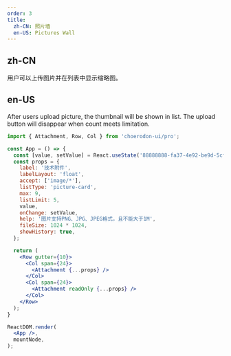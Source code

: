 ```yaml
---
order: 3
title:
  zh-CN: 照片墙
  en-US: Pictures Wall
---
```


## zh-CN

用户可以上传图片并在列表中显示缩略图。

## en-US

After users upload picture, the thumbnail will be shown in list. The upload button will disappear when count meets limitation.

````jsx
import { Attachment, Row, Col } from 'choerodon-ui/pro';

const App = () => {
  const [value, setValue] = React.useState('88888888-fa37-4e92-be9d-5cf726fb1472');
  const props = {
    label: '技术附件',
    labelLayout: 'float',
    accept: ['image/*'],
    listType: 'picture-card',
    max: 9,
    listLimit: 5,
    value,
    onChange: setValue,
    help: '图片支持PNG、JPG、JPEG格式，且不能大于1M',
    fileSize: 1024 * 1024,
    showHistory: true,
  };

  return (
    <Row gutter={10}>
      <Col span={24}>
        <Attachment {...props} />
      </Col>
      <Col span={24}>
        <Attachment readOnly {...props} />
      </Col>
    </Row>
  );
}

ReactDOM.render(
  <App />,
  mountNode,
);
````
